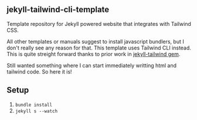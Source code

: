 ## jekyll-tailwind-cli-template
Template repository for Jekyll powered website that integrates with Tailwind CSS.

All other templates or manuals suggest to install javascript bundlers, but I don't really see any reason for that. This template uses Tailwind CLI instead. This is quite streight forward thanks to prior work in [jekyll-tailwind gem](https://github.com/crbelaus/jekyll-tailwind).

Still wanted something where I can start immediately writting html and tailwind code. So here it is!

## Setup
1. `bundle install`
2. `jekyll s --watch`
